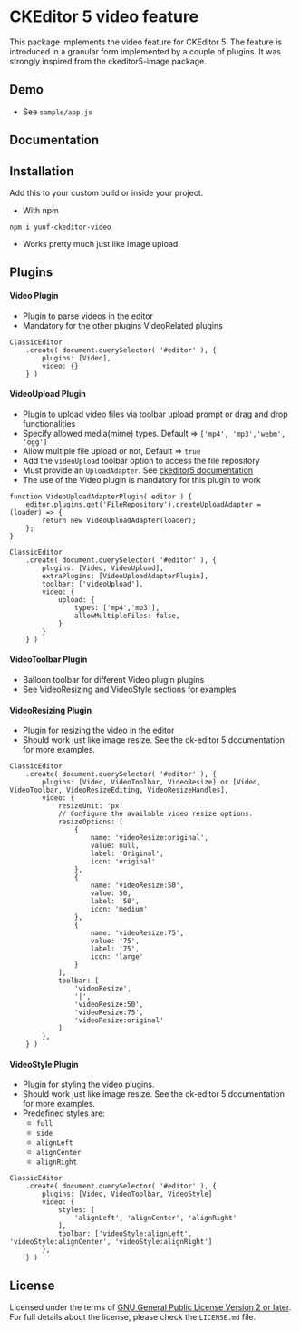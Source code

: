 CKEditor 5 video feature
========================================

This package implements the video feature for CKEditor 5. The feature is introduced in a granular form implemented by a couple of plugins.
It was strongly inspired from the ckeditor5-image package.

## Demo

- See `sample/app.js`

## Documentation

## Installation
Add this to your custom build or inside your project.

- With npm

`npm i yunf-ckeditor-video`


- Works pretty much just like Image upload.

## Plugins

#### Video Plugin
- Plugin to parse videos in the editor
- Mandatory for the other plugins VideoRelated plugins

```
ClassicEditor
    .create( document.querySelector( '#editor' ), {
        plugins: [Video],
        video: {}
    } )

```

#### VideoUpload Plugin
- Plugin to upload video files via toolbar upload prompt or drag and drop functionalities
- Specify allowed media(mime) types. Default => `['mp4', 'mp3','webm', 'ogg']`
- Allow multiple file upload or not, Default => `true`
- Add the `videoUpload` toolbar option to access the file repository
- Must provide an `UploadAdapter`.
See [ckeditor5 documentation](https://ckeditor.com/docs/ckeditor5/latest/framework/guides/deep-dive/upload-adapter.html)
- The use of the Video plugin is mandatory for this plugin to work

```
function VideoUploadAdapterPlugin( editor ) {
    editor.plugins.get('FileRepository').createUploadAdapter = (loader) => {
        return new VideoUploadAdapter(loader);
    };
}

ClassicEditor
    .create( document.querySelector( '#editor' ), {
        plugins: [Video, VideoUpload],
        extraPlugins: [VideoUploadAdapterPlugin],
        toolbar: ['videoUpload'],
        video: {
            upload: {
                types: ['mp4','mp3'],
                allowMultipleFiles: false,
            }
        }
    } )
```

#### VideoToolbar Plugin
- Balloon toolbar for different Video plugin plugins
- See VideoResizing and VideoStyle sections for examples

#### VideoResizing Plugin
- Plugin for resizing the video in the editor
- Should work just like image resize. See the ck-editor 5 documentation for more examples.
```
ClassicEditor
    .create( document.querySelector( '#editor' ), {
        plugins: [Video, VideoToolbar, VideoResize] or [Video, VideoToolbar, VideoResizeEditing, VideoResizeHandles],
        video: {
            resizeUnit: 'px'
            // Configure the available video resize options.
            resizeOptions: [
                {
                    name: 'videoResize:original',
                    value: null,
                    label: 'Original',
                    icon: 'original'
                },
                {
                    name: 'videoResize:50',
                    value: 50,
                    label: '50',
                    icon: 'medium'
                },
                {
                    name: 'videoResize:75',
                    value: '75',
                    label: '75',
                    icon: 'large'
                }
            ],
            toolbar: [
                'videoResize',
                '|',
                'videoResize:50',
                'videoResize:75',
                'videoResize:original'
            ]
        },
    } )
```

#### VideoStyle Plugin
- Plugin for styling the video plugins.
- Should work just like image resize. See the ck-editor 5 documentation for more examples.
- Predefined styles are:
  - `full`
  - `side`
  - `alignLeft`
  - `alignCenter`
  - `alignRight`
```
ClassicEditor
    .create( document.querySelector( '#editor' ), {
        plugins: [Video, VideoToolbar, VideoStyle]
        video: {
            styles: [
                'alignLeft', 'alignCenter', 'alignRight'
            ],
            toolbar: ['videoStyle:alignLeft', 'videoStyle:alignCenter', 'videoStyle:alignRight']
        },
    } )
```



## License

Licensed under the terms of
[GNU General Public License Version 2 or later](http://www.gnu.org/licenses/gpl.html). For full details about the license,
please check the `LICENSE.md` file.
